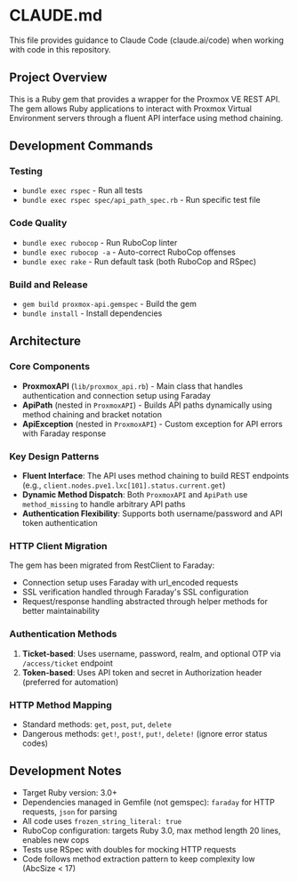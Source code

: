 # CLAUDE.md

This file provides guidance to Claude Code (claude.ai/code) when working with code in this repository.

## Project Overview

This is a Ruby gem that provides a wrapper for the Proxmox VE REST API. The gem allows Ruby applications to interact with Proxmox Virtual Environment servers through a fluent API interface using method chaining.

## Development Commands

### Testing
- `bundle exec rspec` - Run all tests
- `bundle exec rspec spec/api_path_spec.rb` - Run specific test file

### Code Quality
- `bundle exec rubocop` - Run RuboCop linter
- `bundle exec rubocop -a` - Auto-correct RuboCop offenses
- `bundle exec rake` - Run default task (both RuboCop and RSpec)

### Build and Release
- `gem build proxmox-api.gemspec` - Build the gem
- `bundle install` - Install dependencies

## Architecture

### Core Components

- **ProxmoxAPI** (`lib/proxmox_api.rb`) - Main class that handles authentication and connection setup using Faraday
- **ApiPath** (nested in `ProxmoxAPI`) - Builds API paths dynamically using method chaining and bracket notation
- **ApiException** (nested in `ProxmoxAPI`) - Custom exception for API errors with Faraday response

### Key Design Patterns

- **Fluent Interface**: The API uses method chaining to build REST endpoints (e.g., `client.nodes.pve1.lxc[101].status.current.get`)
- **Dynamic Method Dispatch**: Both `ProxmoxAPI` and `ApiPath` use `method_missing` to handle arbitrary API paths
- **Authentication Flexibility**: Supports both username/password and API token authentication

### HTTP Client Migration

The gem has been migrated from RestClient to Faraday:
- Connection setup uses Faraday with url_encoded requests
- SSL verification handled through Faraday's SSL configuration
- Request/response handling abstracted through helper methods for better maintainability

### Authentication Methods

1. **Ticket-based**: Uses username, password, realm, and optional OTP via `/access/ticket` endpoint
2. **Token-based**: Uses API token and secret in Authorization header (preferred for automation)

### HTTP Method Mapping

- Standard methods: `get`, `post`, `put`, `delete`
- Dangerous methods: `get!`, `post!`, `put!`, `delete!` (ignore error status codes)

## Development Notes

- Target Ruby version: 3.0+
- Dependencies managed in Gemfile (not gemspec): `faraday` for HTTP requests, `json` for parsing
- All code uses `frozen_string_literal: true`
- RuboCop configuration: targets Ruby 3.0, max method length 20 lines, enables new cops
- Tests use RSpec with doubles for mocking HTTP requests
- Code follows method extraction pattern to keep complexity low (AbcSize < 17)
